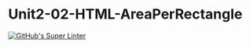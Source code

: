 # Unit2-02-HTML-AreaPerRectangle
[![GitHub's Super Linter](https://github.com/ICS2O-Programming-Kaitlin-G/Unit2-02-HTML-AreaPerRectangle/workflows/GitHub's%20Super%20Linter/badge.svg)](https://github.com/ICS2O-Programming-Kaitlin-G/Unit2-02-HTML-AreaPerRectangle/actions)